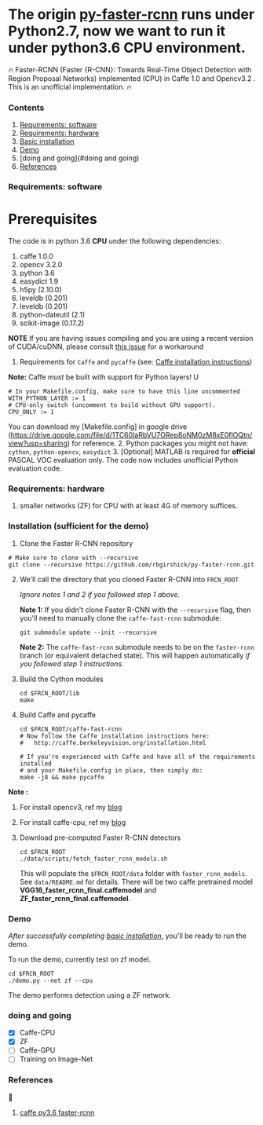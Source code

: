 # The origin [py-faster-rcnn](https://github.com/rbgirshick/py-faster-rcnn) runs under Python2.7, now we want to run it under python3.6 CPU environment.

:fire: Faster-RCNN (Faster {R-CNN}: Towards Real-Time Object Detection with Region Proposal Networks) implemented (CPU) in Caffe 1.0 and Opencv3.2 . This is an unofficial implementation. :fire:

### Contents
1. [Requirements: software](#requirements-software)
2. [Requirements: hardware](#requirements-hardware)
3. [Basic installation](#installation-sufficient-for-the-demo)
4. [Demo](#demo)
5. [doing and going](#doing and going)
6. [References](#References)

### Requirements: software

# Prerequisites

The code is in python 3.6  **CPU**  under the following dependencies:
1. caffe  1.0.0
2. opencv 3.2.0
3. python 3.6
4. easydict 1.9
5. h5py (2.10.0)
6. leveldb (0.201)
7. leveldb (0.201)
8. python-dateutil (2.1)
9. scikit-image (0.17.2)


**NOTE** If you are having issues compiling and you are using a recent version of CUDA/cuDNN, please consult [this issue](https://github.com/rbgirshick/py-faster-rcnn/issues/509?_pjax=%23js-repo-pjax-container#issuecomment-284133868) for a workaround

1. Requirements for `Caffe` and `pycaffe` (see: [Caffe installation instructions](http://caffe.berkeleyvision.org/installation.html))

  **Note:** Caffe *must* be built with support for Python layers! U

  ```make
  # In your Makefile.config, make sure to have this line uncommented
  WITH_PYTHON_LAYER := 1
  # CPU-only switch (uncomment to build without GPU support).
  CPU_ONLY := 1
  ```

 You can download my  [Makefile.config] in google drive (https://drive.google.com/file/d/1TC60laRbVU7ORep8oNM0zM8xE0flOQtn/view?usp=sharing) for reference.
2. Python packages you might not have: `cython`, `python-opencv`, `easydict`
3. [Optional] MATLAB is required for **official** PASCAL VOC evaluation only. The code now includes unofficial Python evaluation code.

### Requirements: hardware

1. smaller networks (ZF) for CPU with at least 4G of memory suffices.


### Installation (sufficient for the demo)

1. Clone the Faster R-CNN repository
  ```Shell
  # Make sure to clone with --recursive
  git clone --recursive https://github.com/rbgirshick/py-faster-rcnn.git
  ```

2. We'll call the directory that you cloned Faster R-CNN into `FRCN_ROOT`

   *Ignore notes 1 and 2 if you followed step 1 above.*

   **Note 1:** If you didn't clone Faster R-CNN with the `--recursive` flag, then you'll need to manually clone the `caffe-fast-rcnn` submodule:
    ```Shell
    git submodule update --init --recursive
    ```
    **Note 2:** The `caffe-fast-rcnn` submodule needs to be on the `faster-rcnn` branch (or equivalent detached state). This will happen automatically *if you followed step 1 instructions*.

3. Build the Cython modules
    ```Shell
    cd $FRCN_ROOT/lib
    make
    ```

4. Build Caffe and pycaffe
    ```Shell
    cd $FRCN_ROOT/caffe-fast-rcnn
    # Now follow the Caffe installation instructions here:
    #   http://caffe.berkeleyvision.org/installation.html

    # If you're experienced with Caffe and have all of the requirements installed
    # and your Makefile.config in place, then simply do:
    make -j8 && make pycaffe
    ```
**Note :**
1. For install opencv3, ref my [blog](https://blog.csdn.net/alxe_made/article/details/107050831)
2. For install caffe-cpu, ref my [blog](https://blog.csdn.net/alxe_made/article/details/107052253)

5. Download pre-computed Faster R-CNN detectors
    ```Shell
    cd $FRCN_ROOT
    ./data/scripts/fetch_faster_rcnn_models.sh
    ```

    This will populate the `$FRCN_ROOT/data` folder with `faster_rcnn_models`. See `data/README.md` for details.
    There will be two caffe pretrained model **VGG16_faster_rcnn_final.caffemodel** and **ZF_faster_rcnn_final.caffemodel**.

### Demo

*After successfully completing [basic installation](#installation-sufficient-for-the-demo)*, you'll be ready to run the demo.

To run the demo, currently test on zf model.
```Shell
cd $FRCN_ROOT
./demo.py --net zf --cpu 
```
The demo performs detection using a ZF network.


### doing and going 

- [x] Caffe-CPU
- [x] ZF
- [ ] Caffe-GPU
- [ ] Training on Image-Net 

### References
:hamburger:

1. [caffe py3.6 faster-rcnn](https://blog.csdn.net/pcb931126/article/details/99706549)


